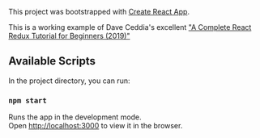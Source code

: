 This project was bootstrapped with [Create React App](https://github.com/facebook/create-react-app).

This is a working example of Dave Ceddia's excellent ["A Complete React Redux Tutorial for Beginners (2019)"](https://daveceddia.com/redux-tutorial/)

## Available Scripts

In the project directory, you can run:

### `npm start`

Runs the app in the development mode.<br>
Open [http://localhost:3000](http://localhost:3000) to view it in the browser.

